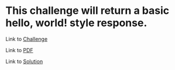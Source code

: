 # This challenge will return a basic hello, world! style response.

Link to [Challenge](https://www.hackerrank.com/challenges/py-hello-world/problem)

Link to [PDF](./py-hello-world-English.pdf)

Link to [Solution](./hello_world.py)
